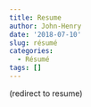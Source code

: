 ```yaml
---
title: Resume
author: John-Henry
date: '2018-07-10'
slug: résumé
categories:
  - Résumé
tags: []
---
```


(redirect to resume)